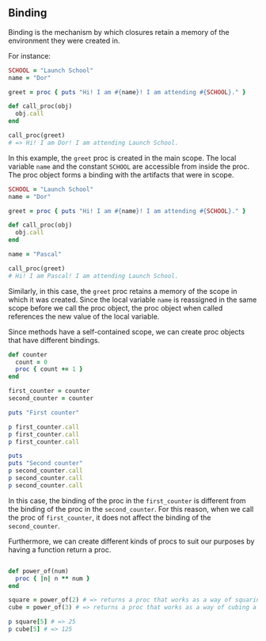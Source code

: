 ## Binding

Binding is the mechanism by which closures retain a memory of the environment they were created in.

For instance:

```ruby
SCHOOL = "Launch School"
name = "Dor"

greet = proc { puts "Hi! I am #{name}! I am attending #{SCHOOL}." }

def call_proc(obj)
  obj.call
end

call_proc(greet)
# => Hi! I am Dor! I am attending Launch School.
```

In this example, the `greet` proc is created in the main scope. The local variable `name` and the constant `SCHOOL` are accessible from inside the proc. The proc object forms a binding with the artifacts that were in scope.

```ruby
SCHOOL = "Launch School"
name = "Dor"

greet = proc { puts "Hi! I am #{name}! I am attending #{SCHOOL}." }

def call_proc(obj)
  obj.call
end

name = "Pascal"

call_proc(greet)
# Hi! I am Pascal! I am attending Launch School.
```

Similarly, in this case, the `greet` proc retains a memory of the scope in which it was created. Since the local variable `name` is reassigned in the same scope before we call the proc object, the proc object when called references the new value of the local variable.

Since methods have a self-contained scope, we can create proc objects that have different bindings.

```ruby
def counter
  count = 0
  proc { count += 1 }
end

first_counter = counter
second_counter = counter

puts "First counter"

p first_counter.call
p first_counter.call
p first_counter.call

puts
puts "Second counter"
p second_counter.call
p second_counter.call
p second_counter.call
```

In this case, the binding of the proc in the `first_counter` is different from the binding of the proc in the `second_counter`. For this reason, when we call the proc of `first_counter`, it does not affect the binding of the `second_counter`.

Furthermore, we can create different kinds of procs to suit our purposes by having a function return a proc.

```ruby

def power_of(num)
  proc { |n| n ** num }
end

square = power_of(2) # => returns a proc that works as a way of squaring a number
cube = power_of(3) # => returns a proc that works as a way of cubing a numb

p square[5] # => 25
p cube[5] # => 125
```